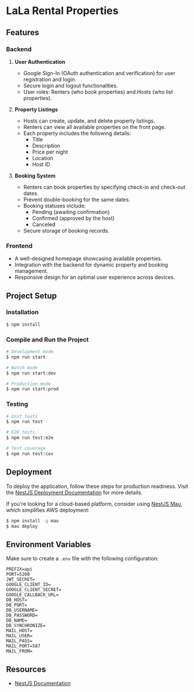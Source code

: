 # LaLa Rental Properties

## Features

### Backend

1. **User Authentication**

   - Google Sign-In (OAuth authentication and verification) for user registration and login.
   - Secure login and logout functionalities.
   - User roles: Renters (who book properties) and Hosts (who list properties).

2. **Property Listings**

   - Hosts can create, update, and delete property listings.
   - Renters can view all available properties on the front page.
   - Each property includes the following details:
     - Title
     - Description
     - Price per night
     - Location
     - Host ID

3. **Booking System**

   - Renters can book properties by specifying check-in and check-out dates.
   - Prevent double-booking for the same dates.
   - Booking statuses include:
     - Pending (awaiting confirmation)
     - Confirmed (approved by the host)
     - Canceled
   - Secure storage of booking records.

### Frontend

- A well-designed homepage showcasing available properties.
- Integration with the backend for dynamic property and booking management.
- Responsive design for an optimal user experience across devices.

## Project Setup

### Installation

```bash
$ npm install
```

### Compile and Run the Project

```bash
# Development mode
$ npm run start

# Watch mode
$ npm run start:dev

# Production mode
$ npm run start:prod
```

### Testing

```bash
# Unit tests
$ npm run test

# E2E tests
$ npm run test:e2e

# Test coverage
$ npm run test:cov
```

## Deployment

To deploy the application, follow these steps for production readiness. Visit the [NestJS Deployment Documentation](https://docs.nestjs.com/deployment) for more details.

If you're looking for a cloud-based platform, consider using [NestJS Mau](https://mau.nestjs.com), which simplifies AWS deployment:

```bash
$ npm install -g mau
$ mau deploy
```

## Environment Variables

Make sure to create a `.env` file with the following configuration:

```env
PREFIX=api
PORT=5200
JWT_SECRET=
GOOGLE_CLIENT_ID=
GOOGLE_CLIENT_SECRET=
GOOGLE_CALLBACK_URL=
DB_HOST=
DB_PORT=
DB_USERNAME=
DB_PASSWORD=
DB_NAME=
DB_SYNCHRONIZE=
MAIL_HOST=
MAIL_USER=
MAIL_PASS=
MAIL_PORT=587
MAIL_FROM=
```

## Resources

- [NestJS Documentation](https://docs.nestjs.com)



